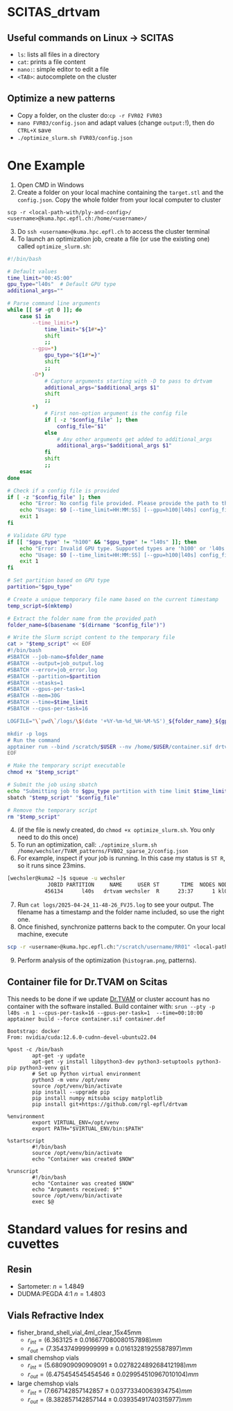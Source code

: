 # SCITAS_drtvam

## Useful commands on Linux -> SCITAS
* `ls`: lists all files in a directory
* `cat`: prints a file content
* `nano:`: simple editor to edit a file
* `<TAB>`: autocomplete on the cluster


## Optimize a new patterns
* Copy a folder, on the cluster do:`cp -r FVR02 FVR03`
* `nano FVR03/config.json` and adapt values (change `output:`!), then do `CTRL+X` save
* `./optimize_slurm.sh FVR03/config.json`


# One Example
1. Open CMD in Windows
2. Create a folder on your local machine containing the `target.stl` and the `config.json`. Copy the whole folder from your local computer to cluster
```
scp -r <local-path-with/ply-and-config>/ <username>@kuma.hpc.epfl.ch:/home/<username>/
```
3. Do `ssh <username>@kuma.hpc.epfl.ch` to access the cluster terminal
4. To launch an optimization job, create a file (or use the existing one) called `optimize_slurm.sh`:
```bash
#!/bin/bash

# Default values
time_limit="00:45:00"
gpu_type="l40s"  # Default GPU type
additional_args=""

# Parse command line arguments
while [[ $# -gt 0 ]]; do
    case $1 in
        --time_limit=*)
            time_limit="${1#*=}"
            shift
            ;;
        --gpu=*)
            gpu_type="${1#*=}"
            shift
            ;;
        -D*)
            # Capture arguments starting with -D to pass to drtvam
            additional_args="$additional_args $1"
            shift
            ;;
        *)
            # First non-option argument is the config file
            if [ -z "$config_file" ]; then
                config_file="$1"
            else
                # Any other arguments get added to additional_args
                additional_args="$additional_args $1"
            fi
            shift
            ;;
    esac
done

# Check if a config file is provided
if [ -z "$config_file" ]; then
    echo "Error: No config file provided. Please provide the path to the config file."
    echo "Usage: $0 [--time_limit=HH:MM:SS] [--gpu=h100|l40s] config_file_path [additional arguments for drtvam]"
    exit 1
fi

# Validate GPU type
if [[ "$gpu_type" != "h100" && "$gpu_type" != "l40s" ]]; then
    echo "Error: Invalid GPU type. Supported types are 'h100' or 'l40s'."
    echo "Usage: $0 [--time_limit=HH:MM:SS] [--gpu=h100|l40s] config_file_path [additional arguments for drtvam]"
    exit 1
fi

# Set partition based on GPU type
partition="$gpu_type"

# Create a unique temporary file name based on the current timestamp
temp_script=$(mktemp)

# Extract the folder name from the provided path
folder_name=$(basename "$(dirname "$config_file")")

# Write the Slurm script content to the temporary file
cat > "$temp_script" << EOF
#!/bin/bash
#SBATCH --job-name=$folder_name
#SBATCH --output=job_output.log
#SBATCH --error=job_error.log
#SBATCH --partition=$partition
#SBATCH --ntasks=1
#SBATCH --gpus-per-task=1
#SBATCH --mem=30G
#SBATCH --time=$time_limit
#SBATCH --cpus-per-task=16

LOGFILE="\`pwd\`/logs/\$(date '+%Y-%m-%d_%H-%M-%S')_${folder_name}_${gpu_type}.log"

mkdir -p logs
# Run the command
apptainer run --bind /scratch/$USER --nv /home/$USER/container.sif drtvam \$1 $additional_args >> "\$LOGFILE" 2>&1
EOF

# Make the temporary script executable
chmod +x "$temp_script"

# Submit the job using sbatch
echo "Submitting job to $gpu_type partition with time limit $time_limit"
sbatch "$temp_script" "$config_file"

# Remove the temporary script
rm "$temp_script"
```
4. (if the file is newly created, do `chmod +x optimize_slurm.sh`. You only need to do this once)
5. To run an optimization, call: `./optimize_slurm.sh /home/wechsler/TVAM_patterns/FVB02_sparse_2/config.json`
6. For example, inspect if your job is running. In this case my status is `ST R`, so it runs since 23mins.
```bash
[wechsler@kuma2 ~]$ squeue -u wechsler
             JOBID PARTITION     NAME     USER ST       TIME  NODES NODELIST(REASON)
            456134      l40s   drtvam wechsler  R      23:37      1 kl001
```
7. Run `cat logs/2025-04-24_11-48-26_FVJ5.log` to see your output. The filename has a timestamp and the folder name included, so use the right one.
8. Once finished, synchronize patterns back to the computer. On your local machine, execute 
```bash
scp -r <username>@kuma.hpc.epfl.ch:"/scratch/username/RR01" <local-path>/<where-you-want>
```
9. Perform analysis of the optimization (`histogram.png`, patterns).


## Container file for Dr.TVAM on Scitas
This needs to be done if we update [Dr.TVAM](https://github.com/rgl-epfl/drtvam) or cluster account has no container with the software installed.
Build container with: `srun --pty -p l40s -n 1 --cpus-per-task=16 --gpus-per-task=1  --time=00:10:00 apptainer build --force container.sif container.def`
```
Bootstrap: docker
From: nvidia/cuda:12.6.0-cudnn-devel-ubuntu22.04

%post -c /bin/bash
        apt-get -y update
        apt-get -y install libpython3-dev python3-setuptools python3-pip python3-venv git
        # Set up Python virtual environment
        python3 -m venv /opt/venv
        source /opt/venv/bin/activate
        pip install --upgrade pip
        pip install numpy mitsuba scipy matplotlib
        pip install git+https://github.com/rgl-epfl/drtvam

%environment
        export VIRTUAL_ENV=/opt/venv
        export PATH="$VIRTUAL_ENV/bin:$PATH"

%startscript
        #!/bin/bash
        source /opt/venv/bin/activate
        echo "Container was created $NOW"

%runscript
        #!/bin/bash
        echo "Container was created $NOW"
        echo "Arguments received: $*"
        source /opt/venv/bin/activate
        exec $@
```



# Standard values for resins and cuvettes

## Resin
* Sartometer: $n=1.4849$
* DUDMA:PEGDA 4:1 $n=1.4803$

## Vials Refractive Index

* fisher_brand_shell_vial_4ml_clear_15x45mm
    * $r_{int} = (6.363125 \pm 0.016677080080157898)mm$
    * $r_{out} = (7.354374999999999 \pm 0.01613281925587897)mm$
* small chemshop vials
    * $r_{int} = (5.680909090909091 \pm 0.027822489268412198)mm$
    * $r_{out} = (6.475454545454546 \pm 0.029954510967010104)mm$
* large chemshop vials  
    * $r_{int} = (7.667142857142857 \pm 0.03773340063934754)mm$
    * $r_{out} = (8.382857142857144 \pm 0.03935491740315977)mm$
